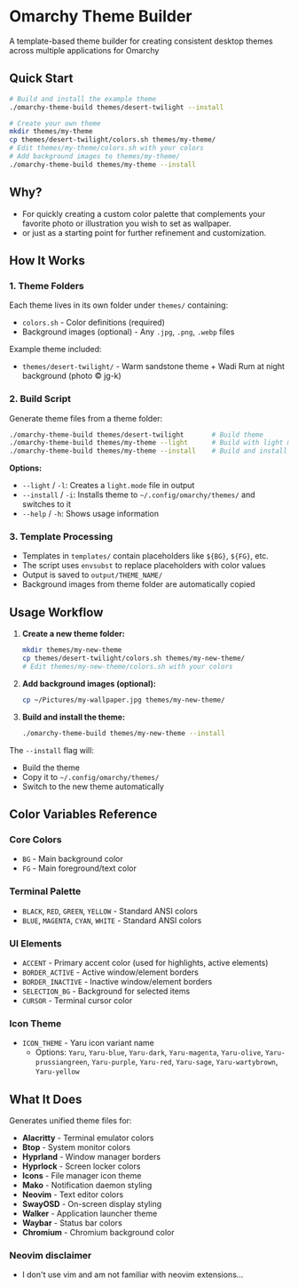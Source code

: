 # Omarchy Theme Builder

A template-based theme builder for creating consistent desktop themes across multiple applications for Omarchy

## Quick Start

```bash
# Build and install the example theme
./omarchy-theme-build themes/desert-twilight --install

# Create your own theme
mkdir themes/my-theme
cp themes/desert-twilight/colors.sh themes/my-theme/
# Edit themes/my-theme/colors.sh with your colors
# Add background images to themes/my-theme/ 
./omarchy-theme-build themes/my-theme --install

```

## Why?
- For quickly creating a custom color palette that complements your favorite photo or illustration you wish to set as wallpaper.  
- or just as a starting point for further refinement and customization.


## How It Works

### 1. Theme Folders
Each theme lives in its own folder under `themes/` containing:
- `colors.sh` - Color definitions (required)
- Background images (optional) - Any `.jpg`, `.png`, `.webp` files

Example theme included:
- `themes/desert-twilight/` - Warm sandstone theme + Wadi Rum at night background (photo © jg-k)

### 2. Build Script
Generate theme files from a theme folder:

```bash
./omarchy-theme-build themes/desert-twilight       # Build theme
./omarchy-theme-build themes/my-theme --light      # Build with light mode
./omarchy-theme-build themes/my-theme --install    # Build and install to Omarchy
```

**Options:**
- `--light` / `-l`: Creates a `light.mode` file in output
- `--install` / `-i`: Installs theme to `~/.config/omarchy/themes/` and switches to it
- `--help` / `-h`: Shows usage information

### 3. Template Processing
- Templates in `templates/` contain placeholders like `${BG}`, `${FG}`, etc.
- The script uses `envsubst` to replace placeholders with color values
- Output is saved to `output/THEME_NAME/`
- Background images from theme folder are automatically copied

## Usage Workflow

1. **Create a new theme folder:**
   ```bash
   mkdir themes/my-new-theme
   cp themes/desert-twilight/colors.sh themes/my-new-theme/
   # Edit themes/my-new-theme/colors.sh with your colors
   ```

2. **Add background images (optional):**
   ```bash
   cp ~/Pictures/my-wallpaper.jpg themes/my-new-theme/
   ```

3. **Build and install the theme:**
   ```bash
   ./omarchy-theme-build themes/my-new-theme --install
   ```

The `--install` flag will:
- Build the theme
- Copy it to `~/.config/omarchy/themes/`
- Switch to the new theme automatically

## Color Variables Reference

### Core Colors
- `BG` - Main background color
- `FG` - Main foreground/text color

### Terminal Palette
- `BLACK`, `RED`, `GREEN`, `YELLOW` - Standard ANSI colors
- `BLUE`, `MAGENTA`, `CYAN`, `WHITE` - Standard ANSI colors

### UI Elements
- `ACCENT` - Primary accent color (used for highlights, active elements)
- `BORDER_ACTIVE` - Active window/element borders
- `BORDER_INACTIVE` - Inactive window/element borders
- `SELECTION_BG` - Background for selected items
- `CURSOR` - Terminal cursor color

### Icon Theme
- `ICON_THEME` - Yaru icon variant name
  - Options: `Yaru`, `Yaru-blue`, `Yaru-dark`, `Yaru-magenta`, `Yaru-olive`, `Yaru-prussiangreen`, `Yaru-purple`, `Yaru-red`, `Yaru-sage`, `Yaru-wartybrown`, `Yaru-yellow`

## What It Does

Generates unified theme files for:
- **Alacritty** - Terminal emulator colors
- **Btop** - System monitor colors  
- **Hyprland** - Window manager borders
- **Hyprlock** - Screen locker colors
- **Icons** - File manager icon theme
- **Mako** - Notification daemon styling
- **Neovim** - Text editor colors
- **SwayOSD** - On-screen display styling
- **Walker** - Application launcher theme
- **Waybar** - Status bar colors
- **Chromium** - Chromium background color

### Neovim disclaimer
- I don't use vim and am not familiar with neovim extensions...
